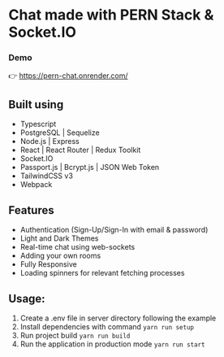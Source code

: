 # Chat made with PERN Stack & Socket.IO

### Demo
👉 https://pern-chat.onrender.com/

## Built using
* Typescript
* PostgreSQL | Sequelize
* Node.js | Express
* React | React Router | Redux Toolkit
* Socket.IO
* Passport.js | Bcrypt.js | JSON Web Token
* TailwindCSS v3
* Webpack

## Features
* Authentication (Sign-Up/Sign-In with email & password)
* Light and Dark Themes
* Real-time chat using web-sockets
* Adding your own rooms
* Fully Responsive
* Loading spinners for relevant fetching processes

## Usage:
1. Create a .env file in server directory following the example
2. Install dependencies with command `yarn run setup`
3. Run project build `yarn run build`
4. Run the application in production mode `yarn run start`
